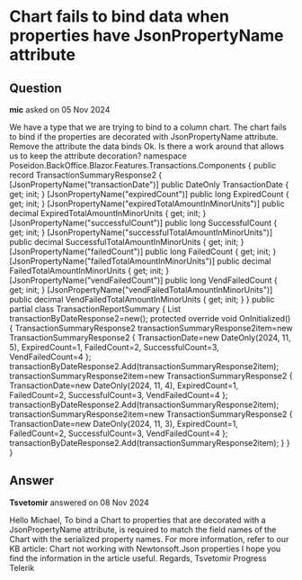 # Chart fails to bind data when properties have JsonPropertyName attribute

## Question

**mic** asked on 05 Nov 2024

We have a type that we are trying to bind to a column chart. The chart fails to bind if the properties are decorated with JsonPropertyName attribute. Remove the attribute the data binds Ok. Is there a work around that allows us to keep the attribute decoration? <TelerikGridLayout> <GridLayoutColumns> <GridLayoutColumn Width="60%"></GridLayoutColumn> <GridLayoutColumn Width="40%"></GridLayoutColumn> </GridLayoutColumns> <GridLayoutItems> <GridLayoutItem Column="2"> <TelerikChart> <ChartSeriesItems> <ChartSeries Type="ChartSeriesType.Column" Name="Successful" Data=transactionByDateResponse2 Field=@nameof(TransactionSummaryResponse2.SuccessfulCount) CategoryField=@nameof(TransactionSummaryResponse2.TransactionDate)> <ChartSeriesStack Group="ChartSeriesType.Column" /> </ChartSeries> <ChartSeries Type="ChartSeriesType.Column" Name="Failed" Data=transactionByDateResponse2 Field=@nameof(TransactionSummaryResponse2.FailedCount)> <ChartSeriesStack Group="ChartSeriesType.Column" /> </ChartSeries> <ChartSeries Type="ChartSeriesType.Column" Name="Vend Failed" Data=transactionByDateResponse2 Field=@nameof(TransactionSummaryResponse2.VendFailedCount)> <ChartSeriesStack Group="ChartSeriesType.Column" /> </ChartSeries> <ChartSeries Type="ChartSeriesType.Column" Name="Expired" Data=transactionByDateResponse2 Field=@nameof(TransactionSummaryResponse2.ExpiredCount)> <ChartSeriesStack Group="ChartSeriesType.Column" /> </ChartSeries> </ChartSeriesItems> <ChartLegend Position="ChartLegendPosition.Bottom"/> </TelerikChart> </GridLayoutItem> </GridLayoutItems> </TelerikGridLayout> namespace Poseidon.BackOffice.Blazor.Features.Transactions.Components { public record TransactionSummaryResponse2 { [JsonPropertyName("transactionDate")] public DateOnly TransactionDate { get; init; } [JsonPropertyName("expiredCount")] public long ExpiredCount { get; init; } [JsonPropertyName("expiredTotalAmountInMinorUnits")] public decimal ExpiredTotalAmountInMinorUnits { get; init; } [JsonPropertyName("successfulCount")] public long SuccessfulCount { get; init; } [JsonPropertyName("successfulTotalAmountInMinorUnits")] public decimal SuccessfulTotalAmountInMinorUnits { get; init; } [JsonPropertyName("failedCount")] public long FailedCount { get; init; } [JsonPropertyName("failedTotalAmountInMinorUnits")] public decimal FailedTotalAmountInMinorUnits { get; init; } [JsonPropertyName("vendFailedCount")] public long VendFailedCount { get; init; } [JsonPropertyName("vendFailedTotalAmountInMinorUnits")] public decimal VendFailedTotalAmountInMinorUnits { get; init; } } public partial class TransactionReportSummary { List<TransactionSummaryResponse2> transactionByDateResponse2=new(); protected override void OnInitialized() { TransactionSummaryResponse2 transactionSummaryResponse2item=new TransactionSummaryResponse2 { TransactionDate=new DateOnly(2024, 11, 5), ExpiredCount=1, FailedCount=2, SuccessfulCount=3, VendFailedCount=4 }; transactionByDateResponse2.Add(transactionSummaryResponse2item); transactionSummaryResponse2item=new TransactionSummaryResponse2 { TransactionDate=new DateOnly(2024, 11, 4), ExpiredCount=1, FailedCount=2, SuccessfulCount=3, VendFailedCount=4 }; transactionByDateResponse2.Add(transactionSummaryResponse2item); transactionSummaryResponse2item=new TransactionSummaryResponse2 { TransactionDate=new DateOnly(2024, 11, 3), ExpiredCount=1, FailedCount=2, SuccessfulCount=3, VendFailedCount=4 }; transactionByDateResponse2.Add(transactionSummaryResponse2item); } } }

## Answer

**Tsvetomir** answered on 08 Nov 2024

Hello Michael, To bind a Chart to properties that are decorated with a JsonPropertyName attribute, is required to match the field names of the Chart with the serialized property names. For more information, refer to our KB article: Chart not working with Newtonsoft.Json properties I hope you find the information in the article useful. Regards, Tsvetomir Progress Telerik
